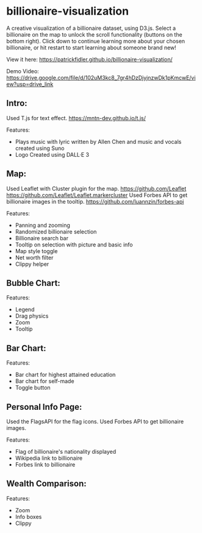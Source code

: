 # billionaire-visualization
A creative visualization of a billionaire dataset, using D3.js. Select a billionaire on the map to unlock the scroll functionality (buttons on the bottom right). Click down to continue learning more about your chosen billionaire, or hit restart to start learning about someone brand new!

View it here: https://patrickfidler.github.io/billionaire-visualization/

Demo Video: https://drive.google.com/file/d/102uM3kc8_7gr4hDzDjyjnzwDk1pKmcwE/view?usp=drive_link

## Intro:
Used T.js for text effect.
https://mntn-dev.github.io/t.js/

Features: 
- Plays music with lyric written by Allen Chen and music and vocals created using Suno 
- Logo Created using DALL·E 3

## Map: 
Used Leaflet with Cluster plugin for the map.
https://github.com/Leaflet
https://github.com/Leaflet/Leaflet.markercluster
Used Forbes API to get billionaire images in the tooltip.
https://github.com/luannzin/forbes-api

Features: 
- Panning and zooming
- Randomized billionaire selection
- Billionaire search bar
- Tooltip on selection with picture and basic info
- Map style toggle
- Net worth filter
- Clippy helper

## Bubble Chart:

Features: 
- Legend
- Drag physics
- Zoom
- Tooltip

## Bar Chart: 

Features: 
- Bar chart for highest attained education
- Bar chart for self-made
- Toggle button

## Personal Info Page: 
Used the FlagsAPI for the flag icons. 
Used Forbes API to get billionaire images.

Features: 
- Flag of billionaire's nationality displayed
- Wikipedia link to billionaire
- Forbes link to billionaire

## Wealth Comparison: 

Features: 
- Zoom
- Info boxes
- Clippy 
